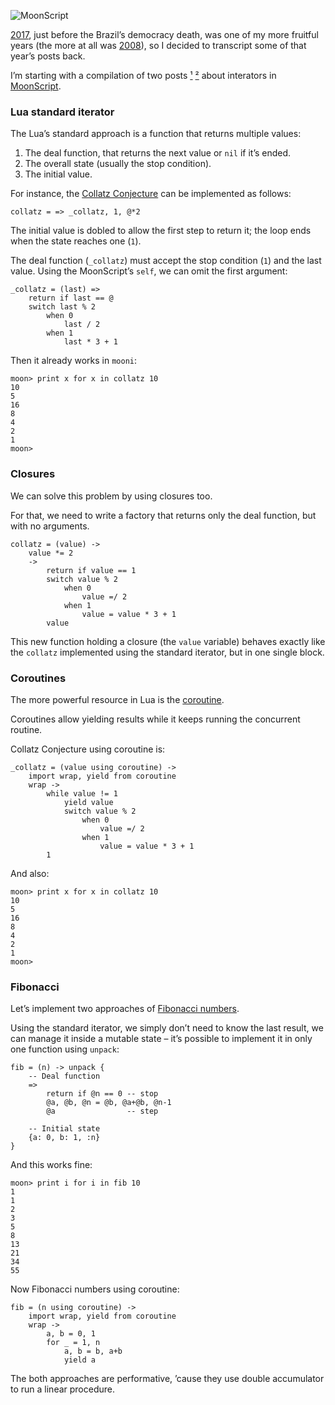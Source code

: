 ![MoonScript](//cacilhas.info/img.moonscript.png)

[2017](/legacy.html), just before the Brazil’s democracy death, was one of my more fruitful years (the more at all was [2008](https://kodumaro.blogspot.com/2008/)), so I decided to transcript some of that year’s posts back.

I’m starting with a compilation of two posts [¹](/2017/02/reiteradores-em-moonscript.html) [²](/2017/02/mais-reiteradores-em-moonscript.html) about interators in [MoonScript](https://moonscript.org/).

### Lua standard iterator

The Lua’s standard approach is a function that returns multiple values:

1.  The deal function, that returns the next value or `nil` if it’s ended.
2.  The overall state (usually the stop condition).
3.  The initial value.

For instance, the [Collatz Conjecture](https://planetmath.org/CollatzProblem) can be implemented as follows:

    collatz = => _collatz, 1, @*2

The initial value is dobled to allow the first step to return it; the loop ends when the state reaches one (`1`).

The deal function (`_collatz`) must accept the stop condition (`1`) and the last value. Using the MoonScript’s `self`, we can omit the first argument:

    _collatz = (last) =>
        return if last == @
        switch last % 2
            when 0
                last / 2
            when 1
                last * 3 + 1

Then it already works in `mooni`:

    moon> print x for x in collatz 10
    10
    5
    16
    8
    4
    2
    1
    moon>

### Closures

We can solve this problem by using closures too.

For that, we need to write a factory that returns only the deal function, but with no arguments.

    collatz = (value) ->
        value *= 2
        ->
            return if value == 1
            switch value % 2
                when 0
                    value =/ 2
                when 1
                    value = value * 3 + 1
            value

This new function holding a closure (the `value` variable) behaves exactly like the `collatz` implemented using the standard iterator, but in one single block.

### Coroutines

The more powerful resource in Lua is the [coroutine](https://www.lua.org/pil/9.1.html).

Coroutines allow yielding results while it keeps running the concurrent routine.

Collatz Conjecture using coroutine is:

    _collatz = (value using coroutine) ->
        import wrap, yield from coroutine
        wrap ->
            while value != 1
                yield value
                switch value % 2
                    when 0
                        value =/ 2
                    when 1
                        value = value * 3 + 1
            1

And also:

    moon> print x for x in collatz 10
    10
    5
    16
    8
    4
    2
    1
    moon>

### Fibonacci

Let’s implement two approaches of [Fibonacci numbers](https://encyclopediaofmath.org/index.php?title=Fibonacci_numbers).

Using the standard iterator, we simply don’t need to know the last result, we can manage it inside a mutable state – it’s possible to implement it in only one function using `unpack`:

    fib = (n) -> unpack {
        -- Deal function
        =>
            return if @n == 0 -- stop
            @a, @b, @n = @b, @a+@b, @n-1
            @a                -- step
    
        -- Initial state
        {a: 0, b: 1, :n}
    }

And this works fine:

    moon> print i for i in fib 10
    1
    1
    2
    3
    5
    8
    13
    21
    34
    55

Now Fibonacci numbers using coroutine:

    fib = (n using coroutine) ->
        import wrap, yield from coroutine
        wrap ->
            a, b = 0, 1
            for _ = 1, n
                a, b = b, a+b
                yield a

The both approaches are performative, ’cause they use double accumulator to run a linear procedure.